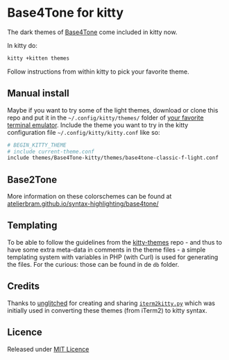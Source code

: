# Base4Tone for kitty

The dark themes of [Base4Tone](https://atelierbram.github.io/syntax-highlighting/base4tone) come included in kitty now.

In kitty do:

```bash
kitty +kitten themes
```

Follow instructions from within kitty to pick your favorite theme.

## Manual install
Maybe if you want to try some of the light themes, download or clone this repo and put it in the `~/.config/kitty/themes/` folder of [your favorite terminal emulator](https://sw.kovidgoyal.net/kitty/).
Include the theme you want to try in the kitty configuration file `~/.config/kitty/kitty.conf` like so:

```sh
# BEGIN_KITTY_THEME
# include current-theme.conf
include themes/Base4Tone-kitty/themes/base4tone-classic-f-light.conf
```

## Base2Tone
More information on these colorschemes can be found at [atelierbram.github.io/syntax-highlighting/base4tone/](https://atelierbram.github.io/syntax-highlighting/base4tone/)

## Templating
To be able to follow the guidelines from the [kitty-themes](https://github.com/kovidgoyal/kitty-themes) repo - and thus to have some extra meta-data in comments in the theme files - a simple templating system with variables in PHP (with Curl) is used for generating the files. For the curious: those can be found in de `db` folder.

## Credits
Thanks to [unglitched](https://github.com/unglitched) for creating and sharing [`iterm2kitty.py`](https://gist.github.com/atelierbram/a1389a9a9a825b933dd8ae88220fc5fd) which was initially used in converting these themes (from iTerm2) to kitty syntax.

## Licence
Released under [MIT Licence](https://atelierbram.mit-license.org)
